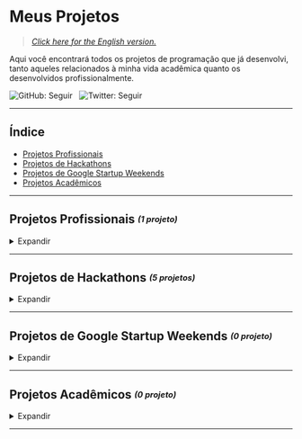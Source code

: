# Meus Projetos

> [_Click here for the English version._](https://github.com/santosmarco/projects)

Aqui você encontrará todos os projetos de programação que já desenvolvi, tanto aqueles relacionados à minha vida acadêmica quanto os desenvolvidos profissionalmente.

![GitHub: Seguir](https://img.shields.io/github/followers/santosmarco?label=Seguir&style=social)&nbsp;&nbsp;&nbsp;![Twitter: Seguir](https://img.shields.io/twitter/follow/santosmarco_?label=Seguir&style=social)

---

## Índice

- [Projetos Profissionais](#projetos-profissionais)
- [Projetos de Hackathons](#projetos-de-hackathons)
- [Projetos de Google Startup Weekends](#projetos-de-google-startup-weekends)
- [Projetos Acadêmicos](#projetos-academicos)

---

## Projetos Profissionais <sub><sup>_(1 projeto)_</sup></sub>

<details>
    <summary>Expandir</summary>

---

### 1. Gerador de Invoices & Packing Lists

[![Empresa: Nova A3](https://img.shields.io/badge/Empresa-Nova%20A3-informational)](https://www.novaa3.com.br)

**[Acessar projeto](https://na3-comex-invpl.web.app)**&nbsp;&nbsp;&nbsp;&nbsp;&nbsp;&nbsp;| ou: _[Acessar repositório](https://na3-comex-invpl.web.app)_

Esse projeto em React consiste em um formulário (Bootstrap) vinculado a uma Firestore (do Firebase),
por meio do qual é possível gerar uma Invoice e um Packing List para certo processo de exportação.

<details>
       <summary>Ver contexto</summary>

**Contexto:** A Nova A3 precisava de uma solução moderna que acelerasse os processos de emissão de Invoices e Packing Lists para seus processos de exportação, visto que esses procedimentos eram feitos de forma manual através de arquivos Excel.

</details>

<details>
    <summary>Ver solução detalhada</summary>

**Solução:** Desenvolvi essa plataforma para, além de facilitar a emissão desses documentos, também torna-los esteticamente mais atraentes. E foi um sucesso!

</details>

</details>

---

## Projetos de Hackathons <sub><sup>_(5 projetos)_</sup></sub>

<details>
    <summary>Expandir</summary>

---

### 1. GIDEN

![Colocação: 2º Lugar](https://img.shields.io/badge/Coloca%C3%A7%C3%A3o-2%C2%BA-success) [![Hackathon: Empreenda Getnet](https://img.shields.io/badge/Hackathon-Empreenda%20Getnet-informational)](https://www.hackathongetnet.com.br/)

**[Acessar projeto](https://getnet-giden.web.app/)**&nbsp;&nbsp;&nbsp;&nbsp;&nbsp;&nbsp;| ou: _[Assistir ao pitch](https://www.youtube.com/watch?v=jdDH_98dt8A&feature=youtu.be)_ • _[Assistir à demo](https://www.youtube.com/watch?v=KtqKoDpqo58&feature=youtu.be)_ • _[Acessar repositório](https://github.com/Hacka-GIDEN)_

Um protótipo de chatbot desenvolvido em React que objetiva entender o negócio de determinado microempreendedor e classificá-lo de acordo, com uma pontuação que vai de zero a mil.

<details>
<summary>Ver contexto</summary>

**Contexto:** O desafio do hacka era desenvolver uma maneira de, por meio de serviços financeiros, mudar a realidade e potencializar a receita das pequenas e médias empresas no Brasil.

</details>

<details>
<summary>Ver solução detalhada</summary>

**Solução:** Ao lado de pessoas incríveis, desenvolvi uma plataforma de chatbot que conversa naturalmente com o usuário. Através de perguntas simples e focadas, um algoritmo de Machine Learning é capaz de traçar o perfil dessa pessoa e pontuá-la de acordo. Enviamos esse score às instituições credoras e também aconselhamos determinados cursos de gestão e empreendorismo ao usuário, de acordo com seu desempenho na conversa.

</details>

---

### 2. FoodHero

![Colocação: 3º Lugar](https://img.shields.io/badge/Coloca%C3%A7%C3%A3o-3%C2%BA-success) [![Hackathon: Desiderata (Obesidade Infantil)](<https://img.shields.io/badge/Hackathon-Desiderata%20(Obesidade%20Intantil)-informational>)](https://www.hackathonsaudeinfantil.com.br/)

**[Acessar projeto](https://hacka-foodhero.web.app/)**&nbsp;&nbsp;&nbsp;&nbsp;&nbsp;&nbsp;| ou: _[Assistir ao pitch](https://youtu.be/VuYAycbOKw8)_ • _[Assistir à demo](https://youtu.be/JyqimGBeSss)_

Um jogo para smartphones onde o usuário ganha pontos e batalha contra outros jogadores reais a partir de objetivos in-game voltados à manutenção de uma dieta balanceada um estilo de vida saudável. Certificamos o cumprimento desses objetivos através de um algoritmo de ML capaz de reconhecer alimentos.

<details>
<summary>Ver contexto</summary>

**Contexto:** O desafio do hacka era desenvolver uma solução para tornar mais eficiente a coleta e o tratamento de informações que influenciem a obesidade infantil, como marcadores de consumo alimentar, dados antropométricos etc.

</details>

<details>
<summary>Ver solução detalhada</summary>

**Solução:** Entendemos que a ineficiência na coleta e no tratamentos desses tipos de dado se dá principalmente porque as crianças não tem ideia de como contribuir e os pais não tem vontade/tempo. Assim, desenvolvemos um jogo voltado ao público infanto-juvenil através do qual seus jogadores transmitem essas informações natural e imperceptivalmente aos órgãos interessados, sem atritos.

</details>

---

### 3. RocketMusic

![Colocação: Participante](https://img.shields.io/badge/Coloca%C3%A7%C3%A3o-Participante-green) [![Hackathon: 2º Sony Music code/stage)](https://img.shields.io/badge/Hackathon-2%C2%BA%20Sony%20Music%20code/stage-informational)](https://www.codestage.com.br/)

**[Acessar projeto](https://sony-rocketmusic.web.app/)**&nbsp;&nbsp;&nbsp;&nbsp;&nbsp;&nbsp;| ou: _[Assistir ao pitch](https://youtu.be/YZe5zA4CQtA)_ • _[Assistir à demo](https://youtu.be/NA7MJ1UxRnA)_

RocketMusic é uma startup de coleta e tratamento de dados, que, através de Machine Learning, objetiva dar mais visibilidade aos artistas que não a conseguem, promovendo-os nas plataformas de streaming e indicando os melhores às gravadoras.

<details>
<summary>Ver contexto</summary>

**Contexto:** O desafio do hacka era melhorar a experiência de consumo e impulsionar o mercado da música, através de uma solução que contivesse Inteligência Artifical e Machine Learning.

</details>

<details>
<summary>Ver solução detalhada</summary>

**Solução:** Desenvolvemos uma ideia de um plugin para plataformas de streaming (Spotify, por exemplo) que, através de IA e Machine Learning, injeta, de forma esporádica e inteligente, músicas de artistas novatos nas playlists dos usuários.  
Dependendo da interação do usuário com aquela música, entendemos se ele a curtiu ou não. Pulou logo nos primeiros segundos? Não curtiu. Ficou até o final? Curtiu!
Os artistas que receberem mais likes terão suas músicas apresentadas mais vezes para aquele e outros usuários. Assim, os artistas crescem organicamente.

</details>

---

### 4. FundData

![Colocação: Participante](https://img.shields.io/badge/Coloca%C3%A7%C3%A3o-Participante-green) [![Hackathon: ANBIMA)](https://img.shields.io/badge/Hackathon-ANBIMA-informational)](https://hackathon.anbima.com.br/)

**[Acessar projeto](https://na3-comex-invpl.web.app)**&nbsp;&nbsp;&nbsp;&nbsp;&nbsp;&nbsp;| ou: _[Assistir ao pitch](https://na3-comex-invpl.web.app)_ • _[Assistir à demo](https://na3-comex-invpl.web.app)_

Descrição sucinta

<details>
<summary>Ver contexto</summary>

**Contexto:** Contexto do hacka (desafio)

</details>

<details>
<summary>Ver solução detalhada</summary>

**Solução:** Detalhamento da solução

</details>

---

### 5. Tô Indo

![Colocação: Participante](https://img.shields.io/badge/Coloca%C3%A7%C3%A3o-Participante-green) [![Hackathon: Uber 2019)](https://img.shields.io/badge/Hackathon-Uber%202019-informational)](https://www.uber.com/br/pt-br/u/uberhack/)

**[Acessar projeto](https://na3-comex-invpl.web.app)**&nbsp;&nbsp;&nbsp;&nbsp;&nbsp;&nbsp;| ou: _[Assistir ao pitch](https://na3-comex-invpl.web.app)_ • _[Assistir à demo](https://na3-comex-invpl.web.app)_

Descrição sucinta

<details>
<summary>Ver contexto</summary>

**Contexto:** Contexto do hacka (desafio)

</details>

<details>
<summary>Ver solução detalhada</summary>

**Solução:** Detalhamento da solução

</details>

</details>

---

## Projetos de Google Startup Weekends <sub><sup>_(0 projeto)_</sup></sub>

<details>
    <summary>Expandir</summary>

---

</details>

---

## Projetos Acadêmicos <sub><sup>_(0 projeto)_</sup></sub>

<details>
    <summary>Expandir</summary>

---

</details>

---
